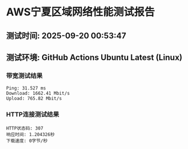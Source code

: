 # AWS宁夏区域网络性能测试报告
## 测试时间: 2025-09-20 00:53:47
## 测试环境: GitHub Actions Ubuntu Latest (Linux)

### 带宽测试结果
```
Ping: 31.527 ms
Download: 1662.41 Mbit/s
Upload: 765.82 Mbit/s
```

### HTTP连接测试结果
```
HTTP状态码: 307
响应时间: 1.204326秒
下载速度: 0字节/秒
```


